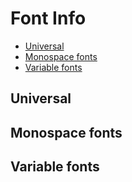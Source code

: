 # Font Info

* [Universal](#universal)
* [Monospace fonts](#monospace-fonts)
* [Variable fonts](#variable-fonts)


## Universal
## Monospace fonts
## Variable fonts
